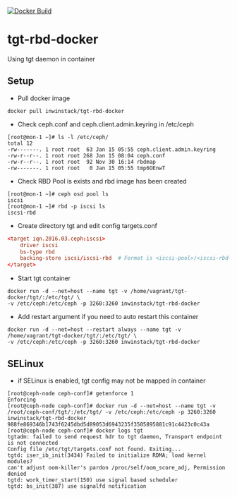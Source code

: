 [![Docker Build](https://img.shields.io/docker/build/inwinstack/tgt-rbd-docker.svg)](https://hub.docker.com/r/inwinstack/tgt-rbd-docker/)

# tgt-rbd-docker
Using tgt daemon in container

## Setup

- Pull docker image

```shell
docker pull inwinstack/tgt-rbd-docker
```

- Check ceph.conf and ceph.client.admin.keyring in /etc/ceph

```
[root@mon-1 ~]# ls -l /etc/ceph/
total 12
-rw-------. 1 root root  63 Jan 15 05:55 ceph.client.admin.keyring
-rw-r--r--. 1 root root 268 Jan 15 08:04 ceph.conf
-rw-r--r--. 1 root root  92 Nov 30 16:14 rbdmap
-rw-------. 1 root root   0 Jan 15 05:55 tmp6OEnwT
```

- Check RBD Pool is exists and rbd image has been created

```
[root@mon-1 ~]# ceph osd pool ls
iscsi
[root@mon-1 ~]# rbd -p iscsi ls
iscsi-rbd
```

- Create directory tgt and edit config targets.conf

```conf
<target iqn.2016.03.ceph:iscsi>
    driver iscsi
    bs-type rbd
    backing-store iscsi/iscsi-rbd  # Format is <iscsi-pool>/<iscsi-rbd-image>
</target>
```

- Start tgt container

```shell
docker run -d --net=host --name tgt -v /home/vagrant/tgt-docker/tgt/:/etc/tgt/ \ 
-v /etc/ceph:/etc/ceph -p 3260:3260 inwinstack/tgt-rbd-docker 
```

- Add restart argument if you need to auto restart this container

```shell
docker run -d --net=host --restart always --name tgt -v /home/vagrant/tgt-docker/tgt/:/etc/tgt/ \ 
-v /etc/ceph:/etc/ceph -p 3260:3260 inwinstack/tgt-rbd-docker 
```

## SELinux

- if SELinux is enabled, tgt config may not be mapped in container

```
[root@ceph-node ceph-conf]# getenforce 1
Enforcing
[root@ceph-node ceph-conf]# docker run -d --net=host --name tgt -v /root/ceph-conf/tgt/:/etc/tgt/ -v /etc/ceph:/etc/ceph -p 3260:3260 inwinstack/tgt-rbd-docker
988fe869346b1743f6245dbd5d89053d6943235f3505895881c91c4423c0c43a
[root@ceph-node ceph-conf]# docker logs tgt
tgtadm: failed to send request hdr to tgt daemon, Transport endpoint is not connected
Config file /etc/tgt/targets.conf not found. Exiting...
tgtd: iser_ib_init(3434) Failed to initialize RDMA; load kernel modules?
can't adjust oom-killer's pardon /proc/self/oom_score_adj, Permission denied
tgtd: work_timer_start(150) use signal based scheduler
tgtd: bs_init(387) use signalfd notification
```
